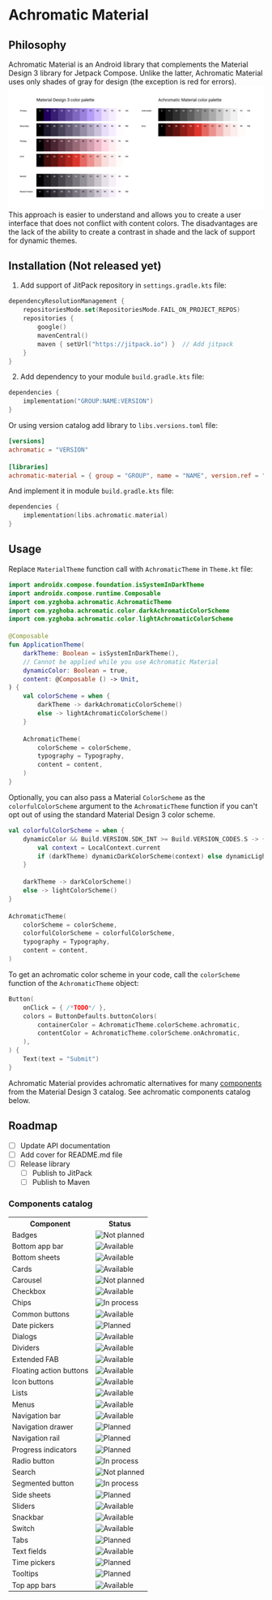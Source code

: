 # Achromatic Material

## Philosophy
Achromatic Material is an Android library that complements the Material Design 3 library for Jetpack Compose. Unlike the latter, Achromatic Material uses only shades of gray for design (the exception is red for errors). 
<img src="documentation-resources/Color palettes.png" />
This approach is easier to understand and allows you to create a user interface that does not conflict with content colors. The disadvantages are the lack of the ability to create a contrast in shade and the lack of support for dynamic themes.
## Installation (Not released yet)
1. Add support of JitPack repository in `settings.gradle.kts` file:
```kotlin
dependencyResolutionManagement {  
    repositoriesMode.set(RepositoriesMode.FAIL_ON_PROJECT_REPOS)  
    repositories {  
        google()  
        mavenCentral()  
        maven { setUrl("https://jitpack.io") }  // Add jitpack  
    }  
}
```
2. Add dependency to your module `build.gradle.kts` file:
```kotlin
dependencies {
    implementation("GROUP:NAME:VERSION")
}
```
Or using version catalog add library to `libs.versions.toml` file:
```toml
[versions]  
achromatic = "VERSION" 
  
[libraries]  
achromatic-material = { group = "GROUP", name = "NAME", version.ref = "achromatic" }
```
And implement it in module `build.gradle.kts` file:
```kotlin
dependencies {
    implementation(libs.achromatic.material)
}
```

## Usage
Replace `MaterialTheme` function call with `AchromaticTheme` in `Theme.kt` file:
```kotlin
import androidx.compose.foundation.isSystemInDarkTheme  
import androidx.compose.runtime.Composable  
import com.yzghoba.achromatic.AchromaticTheme  
import com.yzghoba.achromatic.color.darkAchromaticColorScheme  
import com.yzghoba.achromatic.color.lightAchromaticColorScheme

@Composable  
fun ApplicationTheme(  
    darkTheme: Boolean = isSystemInDarkTheme(),  
    // Cannot be applied while you use Achromatic Material
    dynamicColor: Boolean = true,  
    content: @Composable () -> Unit,  
) {  
    val colorScheme = when {  
        darkTheme -> darkAchromaticColorScheme()  
        else -> lightAchromaticColorScheme()  
    }  
  
    AchromaticTheme(  
        colorScheme = colorScheme,  
        typography = Typography,  
        content = content,  
    )  
}
```
Optionally, you can also pass a Material `ColorScheme` as the `colorfulColorScheme` argument to the `AchromaticTheme` function if you can't opt out of using the standard Material Design 3 color scheme.
```kotlin
val colorfulColorScheme = when {
    dynamicColor && Build.VERSION.SDK_INT >= Build.VERSION_CODES.S -> {  
        val context = LocalContext.current  
        if (darkTheme) dynamicDarkColorScheme(context) else dynamicLightColorScheme(context)  
    }

    darkTheme -> darkColorScheme()  
    else -> lightColorScheme()
}
  
AchromaticTheme(  
    colorScheme = colorScheme,
    colorfulColorScheme = colorfulColorScheme,  
    typography = Typography,  
    content = content,  
) 
```
To get an achromatic color scheme in your code, call the `colorScheme` function of the `AchromaticTheme` object:
```kotlin
Button(  
    onClick = { /*TODO*/ },  
    colors = ButtonDefaults.buttonColors(  
        containerColor = AchromaticTheme.colorScheme.achromatic,  
        contentColor = AchromaticTheme.colorScheme.onAchromatic,  
    ),  
) {  
    Text(text = "Submit")  
}
```
Achromatic Material provides achromatic alternatives for many [components](https://m3.material.io/components) from the Material Design 3 catalog. See achromatic components catalog below.
## Roadmap
- [ ] Update API documentation
- [ ] Add cover for README.md file
- [ ] Release library
    - [ ] Publish to JitPack
    - [ ] Publish to Maven
### Components catalog
<table>
    <tr>
        <th>Component</th>
        <th>Status</th>
    </tr>
    <tr>
        <td>Badges</td>
        <td>
            <img alt="Not planned" src="https://img.shields.io/badge/Not_planned-E2E2E2">
        </td>
    </tr>
    <tr>
        <td>Bottom app bar</td>
        <td>
            <img alt="Available" src="https://img.shields.io/badge/Available-C5F185">
        </td>
    </tr>
    <tr>
        <td>Bottom sheets</td>
        <td>
            <img alt="Available" src="https://img.shields.io/badge/Available-C5F185">
        </td>
    </tr>
    <tr>
        <td>Cards</td>
        <td>
            <img alt="Available" src="https://img.shields.io/badge/Available-C5F185">
        </td>
    </tr>
    <tr>
        <td>Carousel</td>
        <td>
            <img alt="Not planned" src="https://img.shields.io/badge/Not_planned-E2E2E2">
        </td>
    </tr>
    <tr>
        <td>Checkbox</td>
        <td>
            <img alt="Available" src="https://img.shields.io/badge/Available-C5F185">
        </td>
    </tr>
    <tr>
        <td>Chips</td>
        <td>
            <img alt="In process" src="https://img.shields.io/badge/In_process-FFE085">
        </td>
    </tr>
    <tr>
        <td>Common buttons</td>
        <td>
            <img alt="Available" src="https://img.shields.io/badge/Available-C5F185">
        </td>
    </tr>
    <tr>
        <td>Date pickers</td>
        <td>
            <img alt="Planned" src="https://img.shields.io/badge/Planned-E2E2E2">
        </td>
    </tr>
    <tr>
        <td>Dialogs</td>
        <td>
            <img alt="Available" src="https://img.shields.io/badge/Available-C5F185">
        </td>
    </tr>
    <tr>
        <td>Dividers</td>
        <td>
            <img alt="Available" src="https://img.shields.io/badge/Available-C5F185">
        </td>
    </tr>
    <tr>
        <td>Extended FAB</td>
        <td>
            <img alt="Available" src="https://img.shields.io/badge/Available-C5F185">
        </td>
    </tr>
    <tr>
        <td>Floating action buttons</td>
        <td>
            <img alt="Available" src="https://img.shields.io/badge/Available-C5F185">
        </td>
    </tr>
    <tr>
        <td>Icon buttons</td>
        <td>
            <img alt="Available" src="https://img.shields.io/badge/Available-C5F185">
        </td>
    </tr>
    <tr>
        <td>Lists</td>
        <td>
            <img alt="Available" src="https://img.shields.io/badge/Available-C5F185">
        </td>
    </tr>
    <tr>
        <td>Menus</td>
        <td>
            <img alt="Available" src="https://img.shields.io/badge/Available-C5F185">
        </td>
    </tr>
    <tr>
        <td>Navigation bar</td>
        <td>
            <img alt="Available" src="https://img.shields.io/badge/Available-C5F185">
        </td>
    </tr>
    <tr>
        <td>Navigation drawer</td>
        <td>
            <img alt="Planned" src="https://img.shields.io/badge/Planned-E2E2E2">
        </td>
    </tr>
    <tr>
        <td>Navigation rail</td>
        <td>
            <img alt="Planned" src="https://img.shields.io/badge/Planned-E2E2E2">
        </td>
    </tr>
    <tr>
        <td>Progress indicators</td>
        <td>
            <img alt="Planned" src="https://img.shields.io/badge/Planned-E2E2E2">
        </td>
    </tr>
    <tr>
        <td>Radio button</td>
        <td>
            <img alt="In process" src="https://img.shields.io/badge/In_process-FFE085">
        </td>
    </tr>
    <tr>
        <td>Search</td>
        <td>
            <img alt="Not planned" src="https://img.shields.io/badge/Not_planned-E2E2E2">
        </td>
    </tr>
    <tr>
        <td>Segmented button</td>
        <td>
            <img alt="In process" src="https://img.shields.io/badge/In_process-FFE085">
        </td>
    </tr>
    <tr>
        <td>Side sheets</td>
        <td>
            <img alt="Planned" src="https://img.shields.io/badge/Planned-E2E2E2">
        </td>
    </tr>
    <tr>
        <td>Sliders</td>
        <td>
            <img alt="Available" src="https://img.shields.io/badge/Available-C5F185">
        </td>
    </tr>
    <tr>
        <td>Snackbar</td>
        <td>
            <img alt="Available" src="https://img.shields.io/badge/Available-C5F185">
        </td>
    </tr>
    <tr>
        <td>Switch</td>
        <td>
            <img alt="Available" src="https://img.shields.io/badge/Available-C5F185">
        </td>
    </tr>
    <tr>
        <td>Tabs</td>
        <td>
            <img alt="Planned" src="https://img.shields.io/badge/Planned-E2E2E2">
        </td>
    </tr>
    <tr>
        <td>Text fields</td>
        <td>
            <img alt="Available" src="https://img.shields.io/badge/Available-C5F185">
        </td>
    </tr>
    <tr>
        <td>Time pickers</td>
        <td>
            <img alt="Planned" src="https://img.shields.io/badge/Planned-E2E2E2">
        </td>
    </tr>
    <tr>
        <td>Tooltips</td>
        <td>
            <img alt="Planned" src="https://img.shields.io/badge/Planned-E2E2E2">
        </td>
    </tr>
    <tr>
        <td>Top app bars</td>
        <td>
            <img alt="Available" src="https://img.shields.io/badge/Available-C5F185">
        </td>
    </tr>
</table>

